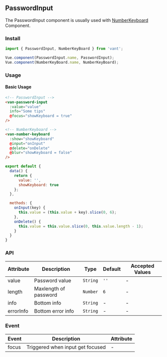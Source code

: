 <script>
export default {
  data() {
    return {
      value: '',
      showKeyboard: true
    }
  },

  methods: {
    onInput(key) {
      this.value = (this.value + key).slice(0, 6);
    },
    onDelete() {
      this.value = this.value.slice(0, this.value.length - 1);
    }
  }
}
</script>

## PasswordInput
The PasswordInput component is usually used with [NumberKeyboard](#/en-US/component/number-keyboard) Component.

### Install
``` javascript
import { PasswordInput, NumberKeyBoard } from 'vant';

Vue.component(PasswordInput.name, PasswordInput);
Vue.component(NumberKeyBoard.name, NumberKeyBoard);
```

### Usage

#### Basic Usage

```html
<!-- PasswordInput -->
<van-password-input
  :value="value"
  info="Some tips"
  @focus="showKeyboard = true"
/>

<!-- NumberKeyboard -->
<van-number-keyboard
  :show="showKeyboard"
  @input="onInput"
  @delete="onDelete"
  @blur="showKeyboard = false"
/>
```

```javascript
export default {
  data() {
    return {
      value: '',
      showKeyboard: true
    };
  },

  methods: {
    onInput(key) {
      this.value = (this.value + key).slice(0, 6);
    },
    onDelete() {
      this.value = this.value.slice(0, this.value.length - 1);
    }
  }
}
```

### API

| Attribute | Description | Type | Default | Accepted Values |
|-----------|-----------|-----------|-------------|-------------|
| value | Password value | `String` | `''` | - |
| length | Maxlength of password | `Number` | `6` | - |
| info | Bottom info | `String` | - | - |
| errorInfo | Bottom error info | `String` | - | - |

### Event

| Event | Description | Attribute |
|-----------|-----------|-----------|
| focus | Triggered when input get focused | - |

